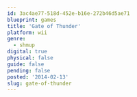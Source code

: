 ```yaml
---
id: 3ac4ae77-518d-452e-b16e-272b46d5ae71
blueprint: games
title: 'Gate of Thunder'
platform: wii
genre:
  - shmup
digital: true
physical: false
guide: false
pending: false
posted: '2014-02-13'
slug: gate-of-thunder
---
```

